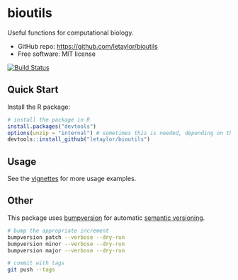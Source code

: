 bioutils
========

Useful functions for computational biology.

* GitHub repo: https://github.com/letaylor/bioutils
* Free software: MIT license

[![Build Status](https://travis-ci.com/letaylor/bioutils.svg?branch=master)](https://travis-ci.com/letaylor/bioutils)

Quick Start
-----------

Install the R package:

```r
# install the package in R
install.packages("devtools")
options(unzip = "internal") # sometimes this is needed, depending on the R install
devtools::install_github("letaylor/bioutils")
```


Usage
-----

See the [vignettes](vignettes/bioutils.md) for more usage examples.


Other
-----

This package uses [bumpversion](https://pypi.org/project/bumpversion) for automatic [semantic versioning](https://semver.org).

```bash
# bump the appropriate increment
bumpversion patch --verbose --dry-run
bumpversion minor --verbose --dry-run
bumpversion major --verbose --dry-run

# commit with tags
git push --tags
```
